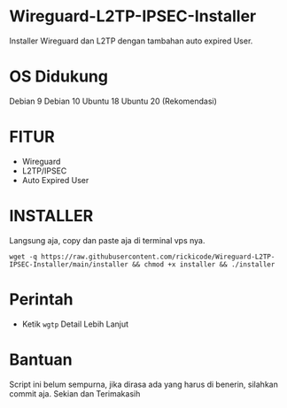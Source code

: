 # Wireguard-L2TP-IPSEC-Installer
Installer Wireguard dan L2TP dengan tambahan auto expired User.

# OS Didukung
Debian 9
Debian 10
Ubuntu 18
Ubuntu 20 (Rekomendasi)

# FITUR
- Wireguard
- L2TP/IPSEC 
- Auto Expired User

# INSTALLER
Langsung aja, copy dan paste aja di terminal vps nya.
```
wget -q https://raw.githubusercontent.com/rickicode/Wireguard-L2TP-IPSEC-Installer/main/installer && chmod +x installer && ./installer
```

# Perintah
- Ketik `wgtp` Detail Lebih Lanjut

# Bantuan
Script ini belum sempurna, jika dirasa ada yang harus di benerin, silahkan commit aja.
Sekian dan Terimakasih